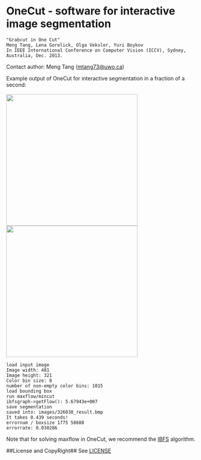 # OneCut - software for interactive image segmentation <br/>

	"Grabcut in One Cut"
	Meng Tang, Lena Gorelick, Olga Veksler, Yuri Boykov
	In IEEE International Conference on Computer Vision (ICCV), Sydney, Australia, Dec. 2013.

Contact author: Meng Tang (mtang73@uwo.ca)

Example output of OneCut for interactive segmentation in a fraction of a second:<br /><br />
<span><img src="images/326038.bmp" alt="" width="350"/>
<img src="images/326038_result.bmp" alt="" width="350"/></span>
```{r, engine='bash'}
load input image
Image width: 481
Image height: 321
Color bin size: 8
number of non-empty color bins: 1015
load bounding box
run maxflow/mincut
ibfsgraph->getFlow(): 5.67943e+007
save segmentation
saved into: images/326038_result.bmp
It takes 0.439 seconds!
errornum / boxsize 1775 58608
errorrate: 0.030286
```
Note that for solving maxflow in OneCut, we recommend the [IBFS](http://www.cs.tau.ac.il/~sagihed/ibfs/code.html) algorithm.

##License and CopyRight##
See [LICENSE](LICENSE)
